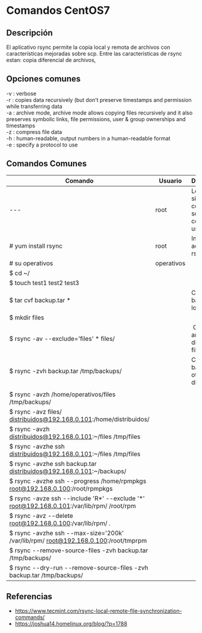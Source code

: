 # Comandos CentOS7

## Descripción
El aplicativo rsync permite la copia local y remota de archivos con características mejoradas sobre scp.
Entre las caracteristicas de rsync estan: copia diferencial de archivos,

## Opciones comunes

-v : verbose  
-r : copies data recursively (but don’t preserve timestamps and permission while transferring data  
-a : archive mode, archive mode allows copying files recursively and it also preserves symbolic links, file permissions, user & group ownerships and timestamps  
-z : compress file data  
-h : human-readable, output numbers in a human-readable format  
-e : specify a protocol to use

## Comandos Comunes

| Comando   | Usuario | Descripción   |
|------|------|------|
| --- | root | Los siguientes comandos se ejecutan como el usuario root |
| # yum install rsync | root | Instala ó actualiza rsync |
| # su operativos | operativos | |
| $ cd ~/ | | |
| $ touch test1 test2 test3 | | |
| $ tar cvf backup.tar * | | Crea un backup de los archivos |
| $ mkdir files | | |
| $ rsync -av --exclude='files' * files/ | | Copia los archivos al directorio files |
| $ rsync -zvh backup.tar /tmp/backups/  |  | Copia el backup a otro directorio |
| | | |
| $ rsync -avzh /home/operativos/files /tmp/backups/ |  |  |
| $ rsync -avz files/ distribuidos@192.168.0.101:/home/distribuidos/ |  |  |
| $ rsync -avzh distribuidos@192.168.0.101:~/files /tmp/files |  |  |
| $ rsync -avzhe ssh distribuidos@192.168.0.101:~/files /tmp/files |  |  |
| $ rsync -avzhe ssh backup.tar distribuidos@192.168.0.101:~/backups/ |  |  |
| $ rsync -avzhe ssh --progress /home/rpmpkgs root@192.168.0.100:/root/rpmpkgs |  |  |
| $ rsync -avze ssh --include 'R*' --exclude '*' root@192.168.0.101:/var/lib/rpm/ /root/rpm |  |  |
| $ rsync -avz --delete root@192.168.0.100:/var/lib/rpm/ . | | |
| $ rsync -avzhe ssh --max-size='200k' /var/lib/rpm/ root@192.168.0.100:/root/tmprpm | | |
| $ rsync --remove-source-files -zvh backup.tar /tmp/backups/ | | |
| $ rsync --dry-run --remove-source-files -zvh backup.tar /tmp/backups/ | | |

## Referencias
* https://www.tecmint.com/rsync-local-remote-file-synchronization-commands/
* https://joshua14.homelinux.org/blog/?p=1788

